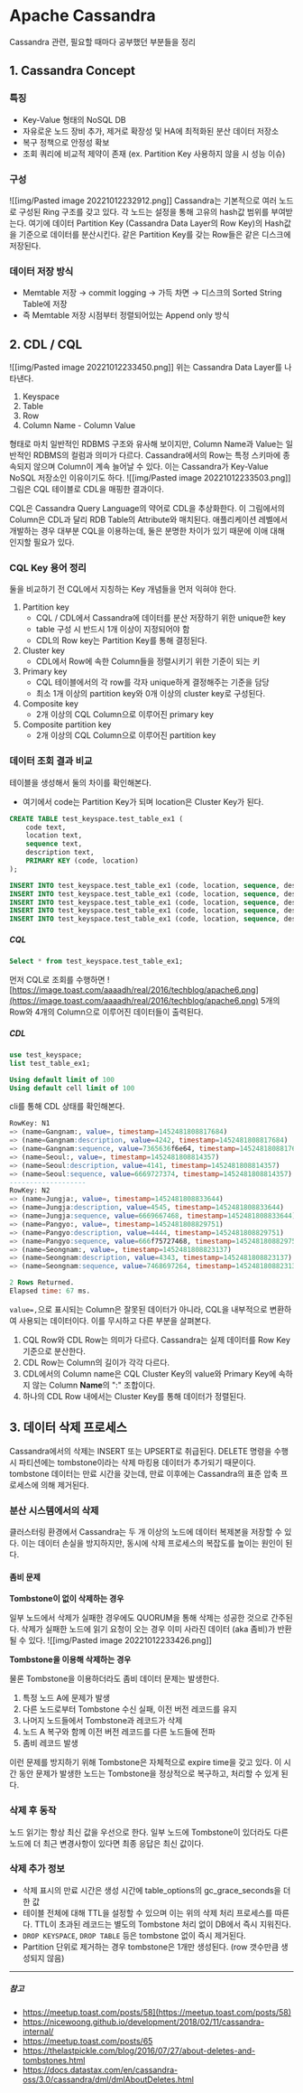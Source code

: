 # Apache Cassandra

Cassandra 관련, 필요할 때마다 공부했던 부분들을 정리


## 1. Cassandra Concept
### 특징
- Key-Value 형태의 NoSQL DB
- 자유로운 노드 장비 추가, 제거로 확장성 및 HA에 최적화된 분산 데이터 저장소
- 복구 정책으로 안정성 확보
- 조회 쿼리에 비교적 제약이 존재 (ex. Partition Key 사용하지 않을 시 성능 이슈) 

### 구성
![[img/Pasted image 20221012232912.png]]
Cassandra는 기본적으로 여러 노드로 구성된 Ring 구조를 갖고 있다. 각 노드는 설정을 통해 고유의 hash값 범위를 부여받는다. 여기에 데이터 Partition Key (Cassandra Data Layer의 Row Key)의 Hash값을 기준으로 데이터를 분산시킨다. 같은 Partition Key를 갖는 Row들은 같은 디스크에 저장된다.

### 데이터 저장 방식
- Memtable 저장 → commit logging → 가득 차면 → 디스크의 Sorted String Table에 저장
- 즉 Memtable 저장 시점부터 정렬되어있는 Append only 방식

## 2. CDL / CQL
![[img/Pasted image 20221012233450.png]]
 위는 Cassandra Data Layer를 나타낸다.
1. Keyspace
2. Table
3. Row
4. Column Name - Column Value

형태로 마치 일반적인 RDBMS 구조와 유사해 보이지만, Column Name과 Value는 일반적인 RDBMS의 컬럼과 의미가 다르다. Cassandra에서의 Row는 특정 스키마에 종속되지 않으며 Column이 계속 늘어날 수 있다. 이는 Cassandra가 Key-Value NoSQL 저장소인 이유이기도 하다.
![[img/Pasted image 20221012233503.png]]
그림은 CQL 테이블로 CDL을 매핑한 결과이다.

CQL은 Cassandra Query Language의 약어로 CDL을 추상화한다. 이 그림에서의 Column은 CDL과 달리 RDB Table의 Attribute와 매치된다. 애플리케이션 레벨에서 개발하는 경우 대부분 CQL을 이용하는데, 둘은 분명한 차이가 있기 때문에 이애 대해 인지할 필요가 있다.

### CQL Key 용어 정리
둘을 비교하기 전 CQL에서 지칭하는 Key 개념들을 먼저 익혀야 한다.
1.  Partition key
    - CQL / CDL에서 Cassandra에 데이터를 분산 저장하기 위한 unique한 key
    - table 구성 시 반드시 1개 이상이 지정되어야 함
    - CDL의 Row key는 Partition Key를 통해 결정된다.
2.  Cluster key
	- CDL에서 Row에 속한 Column들을 정렬시키기 위한 기준이 되는 키
4.  Primary key
    - CQL 테이블에서의 각 row를 각자 unique하게 결정해주는 기준을 담당
    - 최소 1개 이상의 partition key와 0개 이상의 cluster key로 구성된다.
5.  Composite key
    - 2개 이상의 CQL Column으로 이루어진 primary key
6.  Composite partition key
    - 2개 이상의 CQL Column으로 이루어진 partition key


### 데이터 조회 결과 비교
테이블을 생성해서 둘의 차이를 확인해본다.
- 여기에서 code는 Partition Key가 되며 location은 Cluster Key가 된다.
```sql
CREATE TABLE test_keyspace.test_table_ex1 ( 
    code text, 
    location text, 
    sequence text, 
    description text, 
    PRIMARY KEY (code, location)
);

INSERT INTO test_keyspace.test_table_ex1 (code, location, sequence, description ) VALUES ('N1', 'Seoul', 'first', 'AA');
INSERT INTO test_keyspace.test_table_ex1 (code, location, sequence, description ) VALUES ('N1', 'Gangnam', 'second', 'BB');
INSERT INTO test_keyspace.test_table_ex1 (code, location, sequence, description ) VALUES ('N2', 'Seongnam', 'third', 'CC');
INSERT INTO test_keyspace.test_table_ex1 (code, location, sequence, description ) VALUES ('N2', 'Pangyo', 'fourth', 'DD');
INSERT INTO test_keyspace.test_table_ex1 (code, location, sequence, description ) VALUES ('N2', 'Jungja', 'fifth', 'EE');
```

##### CQL
```sql
Select * from test_keyspace.test_table_ex1;
```
먼저 CQL로 조회를 수행하면
![https://image.toast.com/aaaadh/real/2016/techblog/apache6.png](https://image.toast.com/aaaadh/real/2016/techblog/apache6.png)
5개의 Row와 4개의 Column으로 이루어진 데이터들이 출력된다.

##### CDL
```sql
use test_keyspace;
list test_table_ex1;

Using default limit of 100
Using default cell limit of 100
```
cli를 통해 CDL 상태를 확인해본다.
```sql
RowKey: N1
=> (name=Gangnam:, value=, timestamp=1452481808817684)
=> (name=Gangnam:description, value=4242, timestamp=1452481808817684)
=> (name=Gangnam:sequence, value=7365636f6e64, timestamp=1452481808817684)
=> (name=Seoul:, value=, timestamp=1452481808814357)
=> (name=Seoul:description, value=4141, timestamp=1452481808814357)
=> (name=Seoul:sequence, value=6669727374, timestamp=1452481808814357)
-------------------
RowKey: N2
=> (name=Jungja:, value=, timestamp=1452481808833644)
=> (name=Jungja:description, value=4545, timestamp=1452481808833644)
=> (name=Jungja:sequence, value=6669667468, timestamp=1452481808833644)
=> (name=Pangyo:, value=, timestamp=1452481808829751)
=> (name=Pangyo:description, value=4444, timestamp=1452481808829751)
=> (name=Pangyo:sequence, value=666f75727468, timestamp=1452481808829751)
=> (name=Seongnam:, value=, timestamp=1452481808823137)
=> (name=Seongnam:description, value=4343, timestamp=1452481808823137)
=> (name=Seongnam:sequence, value=7468697264, timestamp=1452481808823137)

2 Rows Returned.
Elapsed time: 67 ms.
```
`value=,`으로 표시되는 Column은 잘못된 데이터가 아니라, CQL을 내부적으로 변환하여 사용되는 데이터이다. 이를 무시하고 다른 부분을 살펴본다.

1. CQL Row와 CDL Row는 의미가 다르다. Cassandra는 실제 데이터를 Row Key 기준으로 분산한다.
2. CDL Row는 Column의 길이가 각각 다르다.
3. CDL에서의 Column name은 CQL Cluster Key의 value와 Primary Key에 속하지 않는 Column **Name**의 ":" 조합이다. 
4. 하나의 CDL Row 내에서는 Cluster Key를 통해 데이터가 정렬된다.


## 3. 데이터 삭제 프로세스
Cassandra에서의 삭제는 INSERT 또는 UPSERT로 취급된다. DELETE 명령을 수행 시 파티션에는 tombstone이라는 삭제 마킹용 데이터가 추가되기 때문이다. tombstone 데이터는 만료 시간을 갖는데, 만료 이후에는 Cassandra의 표준 압축 프로세스에 의해 제거된다.

### 분산 시스템에서의 삭제

클러스터링 환경에서 Cassandra는 두 개 이상의 노드에 데이터 복제본을 저장할 수 있다. 이는 데이터 손실을 방지하지만, 동시에 삭제 프로세스의 복잡도를 높이는 원인이 된다.

#### 좀비 문제

**Tombstone이 없이 삭제하는 경우**

일부 노드에서 삭제가 실패한 경우에도 QUORUM을 통해 삭제는 성공한 것으로 간주된다. 삭제가 실패한 노드에 읽기 요청이 오는 경우 이미 사라진 데이터 (aka 좀비)가 반환될 수 있다.
![[img/Pasted image 20221012233426.png]]

**Tombstone을 이용해 삭제하는 경우**

물론 Tombstone을 이용하더라도 좀비 데이터 문제는 발생한다.

1.  특정 노드 A에 문제가 발생
2.  다른 노드로부터 Tombstone 수신 실패, 이전 버전 레코드를 유지
3.  나머지 노드들에서 Tombstone과 레코드가 삭제
4.  노드 A 복구와 함께 이전 버전 레코드를 다른 노드들에 전파
5.  좀비 레코드 발생

이런 문제를 방지하기 위해 Tombstone은 자체적으로 expire time을 갖고 있다. 이 시간 동안 문제가 발생한 노드는 Tombstone을 정상적으로 복구하고, 처리할 수 있게 된다.

### 삭제 후 동작

노드 읽기는 항상 최신 값을 우선으로 한다. 일부 노드에 Tombstone이 있더라도 다른 노드에 더 최근 변경사항이 있다면 최종 응답은 최신 값이다.

### 삭제 추가 정보

-   삭제 표시의 만료 시간은 생성 시간에 table_options의 gc_grace_seconds을 더한 값
-   테이블 전체에 대해 TTL을 설정할 수 있으며 이는 위의 삭제 처리 프로세스를 따른다. TTL이 초과된 레코드는 별도의 Tombstone 처리 없이 DB에서 즉시 지워진다.
-   `DROP KEYSPACE`, `DROP TABLE` 등은 tombstone 없이 즉시 제거된다.
-   Partition 단위로 제거하는 경우 tombstone은 1개만 생성된다. (row 갯수만큼 생성되지 않음)

---
##### 참고
- https://meetup.toast.com/posts/58](https://meetup.toast.com/posts/58)
- https://nicewoong.github.io/development/2018/02/11/cassandra-internal/
- https://meetup.toast.com/posts/65
- https://thelastpickle.com/blog/2016/07/27/about-deletes-and-tombstones.html
- https://docs.datastax.com/en/cassandra-oss/3.0/cassandra/dml/dmlAboutDeletes.html